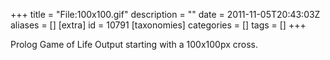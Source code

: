 +++
title = "File:100x100.gif"
description = ""
date = 2011-11-05T20:43:03Z
aliases = []
[extra]
id = 10791
[taxonomies]
categories = []
tags = []
+++

Prolog Game of Life Output starting with a 100x100px cross.

